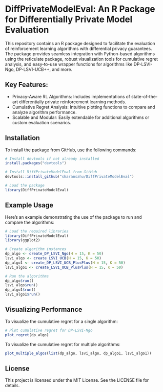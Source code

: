 # DiffPrivateModelEval: An R Package for Differentially Private Model Evaluation
This repository contains an R package designed to facilitate the evaluation of reinforcement learning algorithms with differential privacy guarantees. 
The package provides seamless integration with Python-based algorithms using the reticulate package, robust visualization tools for cumulative regret analysis, 
and easy-to-use wrapper functions for algorithms like DP-LSVI-Ngo, DP-LSVI-UCB++, and more.

## Key Features:
- Privacy-Aware RL Algorithms: Includes implementations of state-of-the-art differentially private reinforcement learning methods.
- Cumulative Regret Analysis: Intuitive plotting functions to compare and analyze algorithm performance.
- Scalable and Modular: Easily extendable for additional algorithms or custom evaluation scenarios.

## Installation

To install the package from GitHub, use the following commands:

```r
# Install devtools if not already installed
install.packages("devtools")

# Install DiffPrivateModelEval from GitHub
devtools::install_github("sharansahu/DiffPrivateModelEval")

# Load the package
library(DiffPrivateModelEval)
```

## Example Usage
Here’s an example demonstrating the use of the package to run and compare the algorithms:

```r
# Load the required libraries
library(DiffPrivateModelEval)
library(ggplot2)

# Create algorithm instances
dp_algo <- create_DP_LSVI_Ngo(H = 15, K = 50)
lsvi_algo <- create_LSVI_UCB(H = 15, K = 50)
dp_algo1 <- create_DP_LSVI_UCB_PlusPlus(H = 15, K = 50)
lsvi_algo1 <- create_LSVI_UCB_PlusPlus(H = 15, K = 50)

# Run the algorithms
dp_algo$run()
lsvi_algo$run()
dp_algo1$run()
lsvi_algo1$run()
```

## Visualizing Performance
To visualize the cumulative regret for a single algorithm:

```r
# Plot cumulative regret for DP-LSVI-Ngo
plot_regret(dp_algo)
```

To visualize the cumulative regret for multiple algorithms:

```r
plot_multiple_algos(list(dp_algo, lsvi_algo, dp_algo1, lsvi_algo1))
```

## License

This project is licensed under the MIT License. See the LICENSE file for details.
